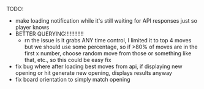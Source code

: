TODO: 
- make loading notification while it's still waiting for API responses just so player knows
- BETTER QUERYING!!!!!!!!!!!!
    - rn the issue is it grabs ANY time control, I limited it to top 4 moves but we should use some percentage, so if >80% of moves are in the first x number, choose random move from those or something like that, etc., so this could be easy fix
- fix bug where after loading best moves from api, if displaying new opening or hit generate new opening, displays results anyway
- fix board orientation to simply match opening